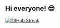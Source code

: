 ## Hi everyone! 😎

[![GitHub Streak](https://streak-stats.demolab.com/?user=Uzhastin-Nikita&theme=default)](https://git.io/streak-stats)
